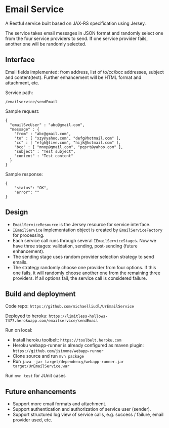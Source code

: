 # Email Service
A Restful service built based on JAX-RS specification using Jersey.

The service takes email messages in JSON format and randomly select one from the four service providers to send. If one service provider fails, another one will be randomly selected.

## Interface
Email fields implemented: from address, list of to/cc/bcc addresses, subject and content(text). Further enhancement will be HTML format and attachment, etc.

Service path:

```
/emailservice/sendEmail
```

Sample request:

```
{
  "emailSvcUser" : "abc@gmail.com",
  "message" : {
    "from" : "abc@gmail.com",
    "to" : [ "xzy@yahoo.com", "defg@hotmail.com" ],
    "cc" : [ "efgh@live.com", "hijk@hotmail.com" ],
    "bcc" : [ "mnop@gmail.com", "pqsrt@yahoo.com" ],
    "subject" : "Test subject",
    "content" : "Test content"
  }
}
```
Sample response:

```
{
    "status": "OK",
    "error": ""
}
```

## Design
* ```EmailServiceResource``` is the Jersey resource for service interface.
* ```IEmailService``` implementation object is created by ```EmailServiceFactory``` for processing.
* Each service call runs through several ```IEmailServiceStage```s. Now we have three stages: validation, sending, post-sending (future enhancement).
* The sending stage uses random provider selection strategy to send emails.
* The strategy randomly choose one provider from four options. If this one fails, it will randomly choose another one from the remaining three providers. If all options fail, the service call is considered failure.

## Build and deployment

Code repo: ```https://github.com/michaelliudl/UrEmailService```

Deployed to heroku: ```https://limitless-hollows-7477.herokuapp.com/emailservice/sendEmail```

Run on local:

* Install heroku toolbelt: ```https://toolbelt.heroku.com```
* Heroku webapp-runner is already configured as maven plugin: ```https://github.com/jsimone/webapp-runner```
* Clone source and run ```mvn package```
* Run ```java -jar target/dependency/webapp-runner.jar target/UrEmailService.war```

Run ```mvn test``` for JUnit cases

## Future enhancements
* Support more email formats and attachment.
* Support authentication and authorization of service user (sender).
* Support structured log view of service calls, e.g. success / failure, email provider used, etc.